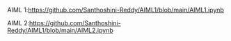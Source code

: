AIML 1:https://github.com/Santhoshini-Reddy/AIML1/blob/main/AIML1.ipynb


AIML 2:https://github.com/Santhoshini-Reddy/AIML1/blob/main/AIML2.ipynb
